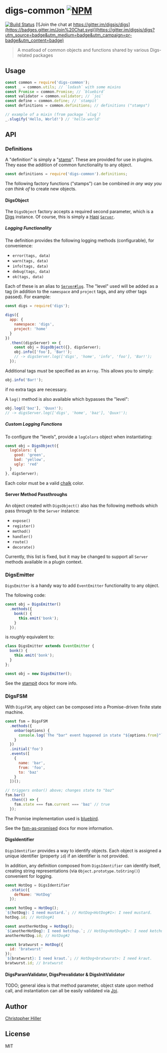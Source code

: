 # digs-common [![NPM](https://nodei.co/npm/digs-common.png?compact=true)](https://www.npmjs.com/package/digs-common)  
[![Build Status](https://travis-ci.org/digsjs/digs-common.svg?branch=master)](https://travis-ci.org/digsjs/digs-common) [![Join the chat at https://gitter.im/digsjs/digs](https://badges.gitter.im/Join%20Chat.svg)](https://gitter.im/digsjs/digs?utm_source=badge&utm_medium=badge&utm_campaign=pr-badge&utm_content=badge)

> A moatload of common objects and functions shared by various Digs-related packages

## Usage

```js
const common = require('digs-common');
const _ = common.utils; // `lodash` with some mixins
const Promise = common.Promise; // `bluebird`
const validator = common.validator; // `joi`
const define = common.define; // `stampit`
const definitions = common.definitions; // definitions ("stamps")

// example of a mixin (from package `slug`)
_.slugify('Hello, World!') // 'hello-world' 
```

## API

### Definitions

A "definition" is simply a "[stamp](https://npmjs.com/package/stampit)".  These
are provided for use in plugins.  They ease the addition of common functionality
to any object.

```js
const definitions = require('digs-common').definitions;
```

The following factory functions ("stamps") can be combined *in any way
you can think of* to create new objects.

#### DigsObject

The `DigsObject` factory accepts a required second parameter, which is a [Digs]
instance.  Of course, this is simply a [Hapi](https://npmjs.com/package/hapi)
[`Server`](http://hapijs.com/api#new-serveroptions).

##### Logging Functionality

The definition provides the following logging methods (configurable), for
convenience:

- `error(tags, data)`
- `warn(tags, data)`
- `info(tags, data)`
- `debug(tags, data)`
- `ok(tags, data)`

Each of these is an alias to
[`Server#log`](http://hapijs.com/api#serverlogtags-data-timestamp).  The "level"
used will be added as a tag (in addition to the `namespace` and `project`
tags, and any other tags passed).  For example:

```js
const digs = require('digs');

digs({
  app: {
    namespace: 'digs',
    project: 'home'
  }
})
  .then((digsServer) => {
    const obj = DigsObject({}, digsServer);
    obj.info(['foo'], 'Bar!');
    // -> digsServer.log(['digs', 'home', 'info', 'foo'], 'Bar!');
  });
```

Additional tags *must* be specified as an `Array`.  This allows you to simply:

```js
obj.info('Bar!');
```

if no extra tags are necessary.

A `log()` method is also available which bypasses the "level":

```js
obj.log(['baz'], 'Quux!');
// -> digsServer.log(['digs', 'home', 'baz'], 'Quux!');
```

##### Custom Logging Functions

To configure the "levels", provide a `logColors` object when instantiating:

```js
const obj = DigsObject({
  logColors: {
    good: 'green',
    bad: 'yellow',
    ugly: 'red'
  }
}, digsServer);
```

Each color must be a valid [chalk](https://www.npmjs.com/package/chalk) color.

#### Server Method Passthroughs

An object created with `DigsObject()` also has the following methods which pass
through to the `Server` instance:

- `expose()`
- `register()`
- `method()`
- `handler()`
- `route()`
- `decorate()`

Currently, this list is fixed, but it may be changed to support all `Server`
methods available in a plugin context.

### DigsEmitter

`DigsEmitter` is a handy way to add `EventEmitter` functionality to any object.

The following code:

```js
const obj = DigsEmitter()
  .methods({
    bonk() {
      this.emit('bonk');
    }
  });
```

is *roughly* equivalent to:

```js
class DigsEmitter extends EventEmitter {
  bonk() {
    this.emit('bonk');
  }
};

const obj = new DigsEmitter();
```

See the [stampit] docs for more info.

### DigsFSM

With `DigsFSM`, any object can be composed into a Promise-driven finite state
machine.

```js
const fsm = DigsFSM
  .methods({
    onbar(options) {
      console.log(`The "bar" event happened in state "${options.from}"`);
    }
  })
  .initial('foo')
  .events([
    {
      name: 'bar',
      from: 'foo',
      to: 'baz'
    }
  ])();

// triggers onbar() above; changes state to "baz"
fsm.bar()
  .then(() => {
    fsm.state === fsm.current === 'baz' // true
  });
```

The Promise implementation used is
[bluebird](https://www.npmjs.com/package/bluebird).

See the [fsm-as-promised](https://www.npmjs.com/package/fsm-as-promised) docs
for more information.

#### DigsIdentifier

`DigsIdentifier` provides a way to identify objects.  Each object is assigned
a unique identifier (property `id`) if an identifier is not provided.

In addition, any definition composed from `DigsIdentifier` can identify itself,
creating string representations (via `Object.prototype.toString()`) convenient
for logging.

```js
const HotDog = DigsIdentifier
  .static({
    defName: 'HotDog'
  });

const hotDog = HotDog();
`${hotDog}: I need mustard.`; // HotDog<HotDog#1>: I need mustard.
hotDog.id; // HotDog#1

const anotherHotDog = HotDog();
`${anotherHotDog}: I need ketchup.`; // HotDog<HotDog#2>: I need ketchup.
anotherHotDog.id; // HotDog#2

const bratwurst = HotDog({
  id: 'bratwurst'
});
`${bratwurst}: I need kraut.`; // HotDog<bratwurst>: I need kraut.
bratwurst.id; // bratwurst
```

#### DigsParamValidator, DigsPrevalidator & DigsInitValidator

TODO; general idea is that method parameter, object state upon method call, and
instantiation can all be easily validated via
[Joi](https://www.npmjs.com/package/joi).

## Author

[Christopher Hiller](http://boneskull.com)

## License

MIT

[Digs]: https://www.npmjs.com/package/digs
[stampit]: https://npmjs.com/package/stampit
